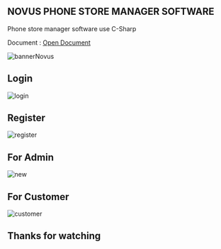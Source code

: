 ## NOVUS PHONE STORE MANAGER SOFTWARE

Phone store manager software use C-Sharp

Document : [Open Document](https://github.com/vohongquan9998/novus_phoneStore_software/blob/main/report/BaoCaoCNPM.pdf)

![bannerNovus](https://user-images.githubusercontent.com/71002261/146675129-cef60c32-c6d8-4b13-a410-287c5b6eaaea.png)

## Login 

![login](https://user-images.githubusercontent.com/71002261/148781003-265a0e44-6bbc-4440-a669-818250d21373.PNG)

## Register

![register](https://user-images.githubusercontent.com/71002261/148781056-db811bb1-7fcb-4617-b1de-66470972e80e.PNG)

## For Admin 

![new](https://user-images.githubusercontent.com/71002261/148781117-46bb0fff-eb6e-4908-81ea-ba00fb30ad7f.PNG)

## For Customer

![customer](https://user-images.githubusercontent.com/71002261/148781212-e1a594a0-03be-4df8-93a7-cc6062d720df.PNG)


## Thanks for watching
